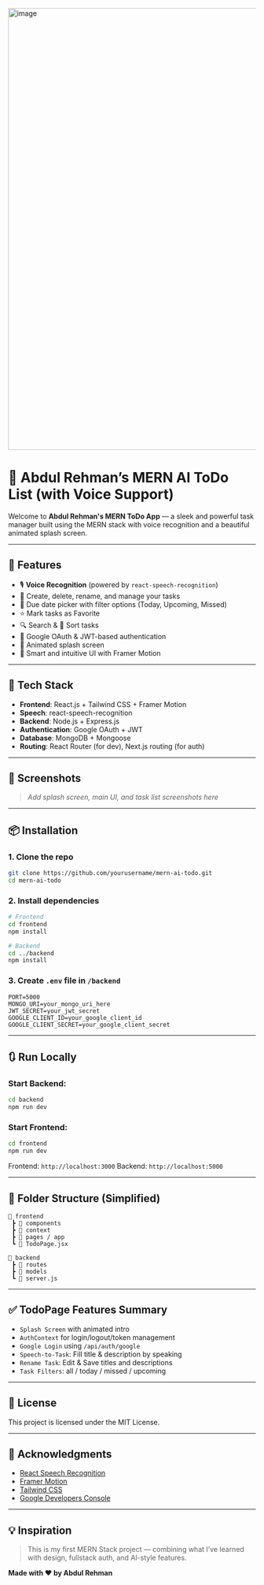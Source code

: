 <img width="1916" height="897" alt="image" src="https://github.com/user-attachments/assets/6d872d52-c131-495f-ac93-d1991581683b" />

# 📝 Abdul Rehman’s MERN AI ToDo List (with Voice Support)

Welcome to **Abdul Rehman's MERN ToDo App** — a sleek and powerful task manager built using the MERN stack with voice recognition and a beautiful animated splash screen.

---

## 🚀 Features

* 🎙️ **Voice Recognition** (powered by `react-speech-recognition`)
* 📝 Create, delete, rename, and manage your tasks
* 📅 Due date picker with filter options (Today, Upcoming, Missed)
* ⭐ Mark tasks as Favorite
* 🔍 Search & 📂 Sort tasks
* 🔐 Google OAuth & JWT-based authentication
* 🎨 Animated splash screen
* 🧠 Smart and intuitive UI with Framer Motion

---

## 🧱 Tech Stack

* **Frontend**: React.js + Tailwind CSS + Framer Motion
* **Speech**: react-speech-recognition
* **Backend**: Node.js + Express.js
* **Authentication**: Google OAuth + JWT
* **Database**: MongoDB + Mongoose
* **Routing**: React Router (for dev), Next.js routing (for auth)

---

## 📸 Screenshots

> *Add splash screen, main UI, and task list screenshots here*

---

## 📦 Installation

### 1. Clone the repo

```bash
git clone https://github.com/yourusername/mern-ai-todo.git
cd mern-ai-todo
```

### 2. Install dependencies

```bash
# Frontend
cd frontend
npm install

# Backend
cd ../backend
npm install
```

### 3. Create `.env` file in `/backend`

```env
PORT=5000
MONGO_URI=your_mongo_uri_here
JWT_SECRET=your_jwt_secret
GOOGLE_CLIENT_ID=your_google_client_id
GOOGLE_CLIENT_SECRET=your_google_client_secret
```

---

## 🔃 Run Locally

### Start Backend:

```bash
cd backend
npm run dev
```

### Start Frontend:

```bash
cd frontend
npm run dev
```

Frontend: `http://localhost:3000`
Backend: `http://localhost:5000`

---

## 🧠 Folder Structure (Simplified)

```
📁 frontend
 ┣ 📁 components
 ┣ 📁 context
 ┣ 📁 pages / app
 ┗ 📄 TodoPage.jsx

📁 backend
 ┣ 📁 routes
 ┣ 📁 models
 ┗ 📄 server.js
```

---

## ✅ TodoPage Features Summary

* `Splash Screen` with animated intro
* `AuthContext` for login/logout/token management
* `Google Login` using `/api/auth/google`
* `Speech-to-Task`: Fill title & description by speaking
* `Rename Task`: Edit & Save titles and descriptions
* `Task Filters`: all / today / missed / upcoming

---

## 📜 License

This project is licensed under the MIT License.

---

## 🙌 Acknowledgments

* [React Speech Recognition](https://www.npmjs.com/package/react-speech-recognition)
* [Framer Motion](https://www.framer.com/motion/)
* [Tailwind CSS](https://tailwindcss.com/)
* [Google Developers Console](https://console.cloud.google.com/)

---

## 💡 Inspiration

> This is my first MERN Stack project — combining what I’ve learned with design, fullstack auth, and AI-style features.

**Made with ❤️ by Abdul Rehman**
